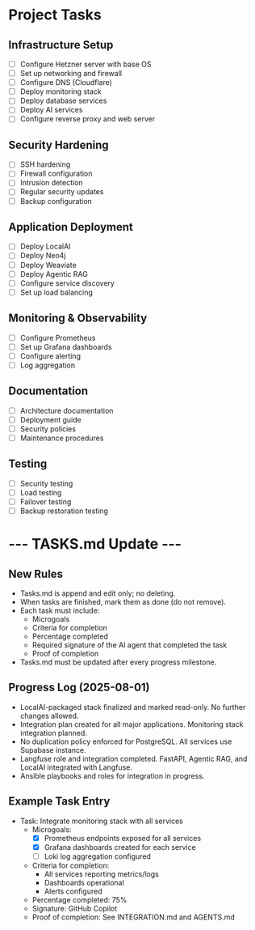 # Project Tasks

## Infrastructure Setup
- [ ] Configure Hetzner server with base OS
- [ ] Set up networking and firewall
- [ ] Configure DNS (Cloudflare)
- [ ] Deploy monitoring stack
- [ ] Deploy database services
- [ ] Deploy AI services
- [ ] Configure reverse proxy and web server

## Security Hardening
- [ ] SSH hardening
- [ ] Firewall configuration
- [ ] Intrusion detection
- [ ] Regular security updates
- [ ] Backup configuration

## Application Deployment
- [ ] Deploy LocalAI
- [ ] Deploy Neo4j
- [ ] Deploy Weaviate
- [ ] Deploy Agentic RAG
- [ ] Configure service discovery
- [ ] Set up load balancing

## Monitoring & Observability
- [ ] Configure Prometheus
- [ ] Set up Grafana dashboards
- [ ] Configure alerting
- [ ] Log aggregation

## Documentation
- [ ] Architecture documentation
- [ ] Deployment guide
- [ ] Security policies
- [ ] Maintenance procedures

## Testing
- [ ] Security testing
- [ ] Load testing
- [ ] Failover testing
- [ ] Backup restoration testing

# --- TASKS.md Update ---

## New Rules
- Tasks.md is append and edit only; no deleting.
- When tasks are finished, mark them as done (do not remove).
- Each task must include:
  - Microgoals
  - Criteria for completion
  - Percentage completed
  - Required signature of the AI agent that completed the task
  - Proof of completion
- Tasks.md must be updated after every progress milestone.

## Progress Log (2025-08-01)
- LocalAI-packaged stack finalized and marked read-only. No further changes allowed.
- Integration plan created for all major applications. Monitoring stack integration planned.
- No duplication policy enforced for PostgreSQL. All services use Supabase instance.
- Langfuse role and integration completed. FastAPI, Agentic RAG, and LocalAI integrated with Langfuse.
- Ansible playbooks and roles for integration in progress.

## Example Task Entry
- Task: Integrate monitoring stack with all services
  - Microgoals:
    - [x] Prometheus endpoints exposed for all services
    - [x] Grafana dashboards created for each service
    - [ ] Loki log aggregation configured
  - Criteria for completion:
    - All services reporting metrics/logs
    - Dashboards operational
    - Alerts configured
  - Percentage completed: 75%
  - Signature: GitHub Copilot
  - Proof of completion: See INTEGRATION.md and AGENTS.md